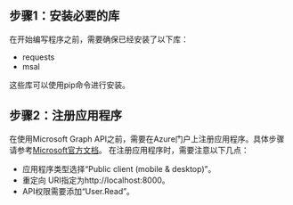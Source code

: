 ## 步骤1：安装必要的库

在开始编写程序之前，需要确保已经安装了以下库：

- requests
- msal

这些库可以使用pip命令进行安装。

## 步骤2：注册应用程序

在使用Microsoft Graph API之前，需要在Azure门户上注册应用程序。具体步骤请参考[Microsoft官方文档](https://docs.microsoft.com/en-us/graph/auth-register-app-v2)。
在注册应用程序时，需要注意以下几点：

- 应用程序类型选择“Public client (mobile & desktop)”。
- 重定向 URI指定为http://localhost:8000。
- API权限需要添加“User.Read”。
